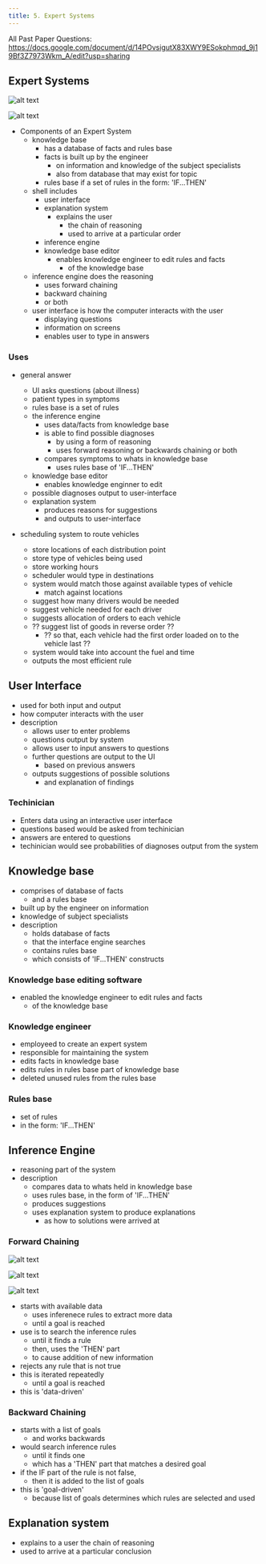 ```yaml
---
title: 5. Expert Systems
---
```


All Past Paper Questions: https://docs.google.com/document/d/14POvsigutX83XWY9ESokphmqd_9j19Bf3Z7973Wkm_A/edit?usp=sharing


## Expert Systems

![alt text](image.png)

![alt text](image-1.png)


- Components of an Expert System
    - knowledge base
        - has a database of facts and rules base
        - facts is built up by the engineer
            - on information and knowledge of the subject specialists
            - also from database that may exist for topic
        - rules base if a set of rules in the form: 'IF...THEN'
    - shell includes
        - user interface
        - explanation system 
            - explains the user
                - the chain of reasoning
                - used to arrive at a particular order
        - inference engine
        - knowledge base editor
            - enables knowledge engineer to edit rules and facts
                - of the knowledge base
    - inference engine does the reasoning
        - uses forward chaining
        - backward chaining
        - or both
    - user interface is how the computer interacts with the user
        - displaying questions
        - information on screens
        - enables user to type in answers

### Uses

- general answer
    - UI asks questions (about illness)
    - patient types in symptoms
    - rules base is a set of rules
    - the inference engine 
        - uses data/facts from knowledge base
        - is able to find possible diagnoses
            - by using a form of reasoning
            - uses forward reasoning or backwards chaining or both
        - compares symptoms to whats in knowledge base
            - uses rules base of 'IF...THEN'
    - knowledge base editor 
        - enables knowledge enginner to edit 
    - possible diagnoses output to user-interface
    - explanation system 
        - produces reasons for suggestions
        - and outputs to user-interface

- scheduling system to route vehicles
    - store locations of each distribution point
    - store type of vehicles being used 
    - store working hours
    - scheduler would type in destinations
    - system would match those against available types of vehicle
        - match against locations
    - suggest how many drivers would be needed
    - suggest vehicle needed for each driver
    - suggests allocation of orders to each vehicle
    - ?? suggest list of goods in reverse order ??
        - ?? so that, each vehicle had the first order loaded on to the vehicle last ?? 
    - system would take into account the fuel and time
    - outputs the most efficient rule 

## User Interface

- used for both input and output
- how computer interacts with the user
- description
    - allows user to enter problems
    - questions output by system
    - allows user to input answers to questions
    - further questions are output to the UI
        - based on previous answers
    - outputs suggestions of possible solutions
        - and explanation of findings

### Techinician

- Enters data using an interactive user interface
- questions based would be asked from techinician
- answers are entered to questions
- techinician would see probabilities of diagnoses output from the system

## Knowledge base

- comprises of database of facts
    - and a rules base 
- built up by the engineer on information 
- knowledge of subject specialists
- description
    - holds database of facts
    - that the interface engine searches
    - contains rules base
    - which consists of 'IF...THEN' constructs

### Knowledge base editing software

- enabled the knowledge engineer to edit rules and facts
    - of the knowledge base

### Knowledge engineer

- employeed to create an expert system
- responsible for maintaining the system
- edits facts in knowledge base
- edits rules in rules base part of knowledge base
- deleted unused rules from the rules base

### Rules base

- set of rules 
- in the form: 'IF...THEN'

## Inference Engine

- reasoning part of the system
- description
    - compares data to whats held in knowledge base
    - uses rules base, in the form of 'IF...THEN'
    - produces suggestions
    - uses explanation system to produce explanations
        - as how to solutions were arrived at 


### Forward Chaining

![alt text](image-2.png)

![alt text](image-3.png)

![alt text](image-4.png)

- starts with available data
    - uses inferenece rules to extract more data
    - until a goal is reached
- use is to search the inference rules
    - until it finds a rule
    - then, uses the 'THEN' part
    - to cause addition of new information
- rejects any rule that is not true
- this is iterated repeatedly
    - until a goal is reached
- this is 'data-driven'

### Backward Chaining

- starts with a list of goals
    - and works backwards
- would search inference rules 
    - until it finds one
    - which has a 'THEN' part that matches a desired goal
- if the IF part of the rule is not false,
    - then it is added to the list of goals
- this is 'goal-driven'
    - because list of goals determines which rules are selected and used

## Explanation system

- explains to a user the chain of reasoning
- used to arrive at a particular conclusion


